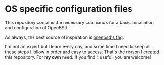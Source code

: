# OS specific configuration files

This repository contains the necessary commands for a basic installation and configuration of OpenBSD

As always, the best source of inspiration is [openbsd's faq](http://www.openbsd.org/faq/index.html).

I'm not an expert but I learn every day, and some time I need to keep all these steps I follow in order and easy to access. That's the reason I created this repository. For **my own** need. If you find it useful, you are welcome!

